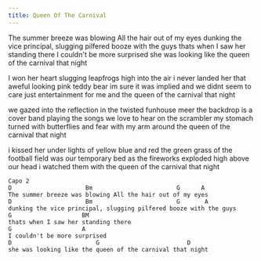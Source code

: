 ```yaml
---
title: Queen Of The Carnival
---
```


The summer breeze was blowing All the hair out of my eyes
dunking the vice principal, slugging pilfered booze with the guys
thats when I saw her standing there
I couldn't be more surprised
she was looking like the queen of the carnival that night

I won her heart slugging leapfrogs high into the air
i never landed her that aweful looking pink teddy bear
im sure it was implied and we didnt seem to care
just entertainment for me and the queen of the carnival that night

we gazed into the reflection
in the twisted funhouse meer
the backdrop is a cover band playing the songs we love to hear
on the scrambler my stomach turned with butterflies and fear
with my arm around the queen of the carnival that night

i kissed her under lights of yellow blue and red
the green grass of the football field was our temporary bed
as the fireworks exploded high above our head
i watched them with the queen of the carnival that night



```
Capo 2
D                     Bm                        G      A
The summer breeze was blowing All the hair out of my eyes
D                     Bm                        G       A
dunking the vice principal, slugging pilfered booze with the guys
G                    BM
thats when I saw her standing there
G                    A
I couldn't be more surprised
D                        G                         D
she was looking like the queen of the carnival that night
```
